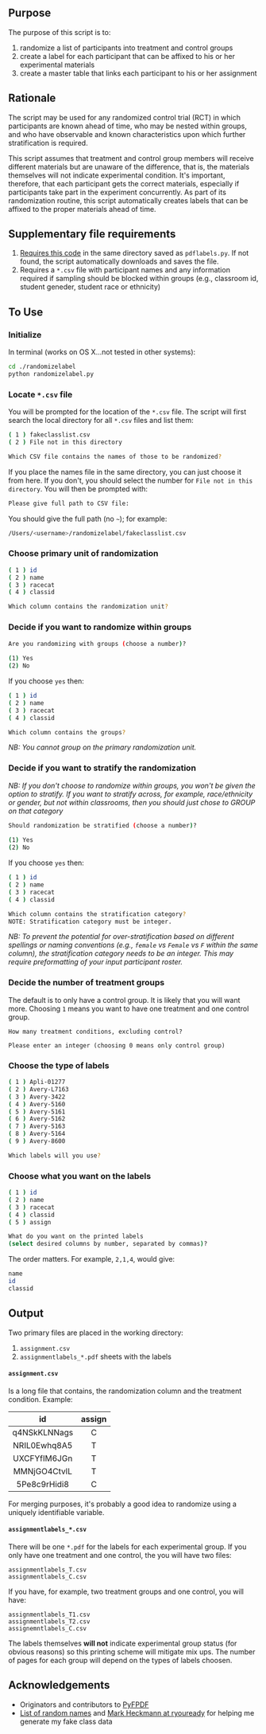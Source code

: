 ## Purpose

The purpose of this script is to:

1. randomize a list of participants into treatment and control groups
2. create a label for each participant that can be affixed to his or her experimental materials
3. create a master table that links each participant to his or her assignment 

## Rationale

The script may be used for any randomized control trial (RCT) in which participants are known ahead of time, who may be nested within groups, and who have observable and known characteristics upon which further stratification is required.

This script assumes that treatment and control group members will receive different materials but are unaware of the difference, that is, the materials themselves will not indicate experimental condition. It's important, therefore, that each participant gets the correct materials, especially if participants take part in the experiment concurrently. As part of its randomization routine, this script automatically creates labels that can be affixed to the proper materials ahead of time.

## Supplementary file requirements
  
1. [Requires this code](https://pyfpdf.googlecode.com/hg-history/png_alpha/pdflabels.py) in the same directory saved as `pdflabels.py`. If not found, the script automatically downloads and saves the file.
2. Requires a `*.csv` file with participant names and any information required if sampling should be blocked within groups (e.g., classroom id, student geneder, student race or ethnicity)

## To Use

### Initialize

In terminal (works on OS X...not tested in other systems):

```bash
cd ./randomizelabel
python randomizelabel.py
```

### Locate `*.csv` file

You will be prompted for the location of the `*.csv` file. The script will first search the local directory for all `*.csv` files and list them:

```bash
( 1 ) fakeclasslist.csv
( 2 ) File not in this directory

Which CSV file contains the names of those to be randomized?
```
If you place the names file in the same directory, you can just choose it from here. If you don't, you should select the number for `File not in this directory`. You will then be prompted with:

```bash
Please give full path to CSV file:
```

You should give the full path (no `~`); for example:

```bash
/Users/<username>/randomizelabel/fakeclasslist.csv
```

### Choose primary unit of randomization

```bash
( 1 ) id
( 2 ) name
( 3 ) racecat
( 4 ) classid

Which column contains the randomization unit?
```

### Decide if you want to randomize within groups
```bash
Are you randomizing with groups (choose a number)?
        
(1) Yes     
(2) No
```
If you choose `yes` then:

```bash
( 1 ) id
( 2 ) name
( 3 ) racecat
( 4 ) classid

Which column contains the groups?
```
*NB: You cannot group on the primary randomization unit.*

### Decide if you want to stratify the randomization  
*NB: If you don't choose to randomize within groups, you won't be given the option to stratify. If you want to stratify across, for example, race/ethnicity or gender, but not within classrooms, then you should just chose to GROUP on that category*

```bash
Should randomization be stratified (choose a number)?
            
(1) Yes          
(2) No
```
If you choose `yes` then:  

```bash
( 1 ) id
( 2 ) name
( 3 ) racecat
( 4 ) classid

Which column contains the stratification category?
NOTE: Stratification category must be integer.
```
*NB: To prevent the potential for over-stratification based on different spellings or naming conventions (e.g., `female` vs `Female` vs `F` within the same column), the stratification category needs to be an integer. This may require preformatting of your input participant roster.*

### Decide the number of treatment groups

The default is to only have a control group. It is likely that you will want more. Choosing `1` means you want to have one treatment and one control group.

```
How many treatment conditions, excluding control?
        
Please enter an integer (choosing 0 means only control group)
```

### Choose the type of labels  

```bash
( 1 ) Apli-01277
( 2 ) Avery-L7163
( 3 ) Avery-3422
( 4 ) Avery-5160
( 5 ) Avery-5161
( 6 ) Avery-5162
( 7 ) Avery-5163
( 8 ) Avery-5164
( 9 ) Avery-8600

Which labels will you use?
```
### Choose what you want on the labels

```bash
( 1 ) id
( 2 ) name
( 3 ) racecat
( 4 ) classid
( 5 ) assign

What do you want on the printed labels 
(select desired columns by number, separated by commas)?
```

The order matters. For example, `2,1,4`, would give:

```bash
name
id
classid
```

## Output

Two primary files are placed in the working directory:

1. `assignment.csv`
2. `assignmentlabels_*.pdf` sheets with the labels

#### `assignment.csv`

Is a long file that contains, the randomization column and the treatment condition. Example:

id      | assign  
:-----: | :------:
q4NSkKLNNags | C  
NRIL0Ewhq8A5	| T
UXCFYfIM6JGn	| T
MMNjGO4CtvlL	| T
5Pe8c9rHidi8	| C

For merging purposes, it's probably a good idea to randomize using a uniquely identifiable variable.

#### `assignmentlabels_*.csv`

There will be one `*.pdf` for the labels for each experimental group. If you only have one treatment and one control, the you will have two files:

```
assignmentlabels_T.csv
assignmentlabels_C.csv
```

If you have, for example, two treatment groups and one control, you will have:

```
assignmentlabels_T1.csv
assignmentlabels_T2.csv
assignemntlabels_C.csv
```

The labels themselves **will not** indicate experimental group status (for obvious reasons) so this printing scheme will mitigate mix ups. The number of pages for each group will depend on the types of labels choosen.

## Acknowledgements
* Originators and contributors to [PyFPDF](https://code.google.com/p/pyfpdf/)
* [List of random names](http://listofrandomnames.com/) and [Mark Heckmann at ryouready](https://ryouready.wordpress.com/2008/12/18/generate-random-string-name/) for helping me generate my fake class data
